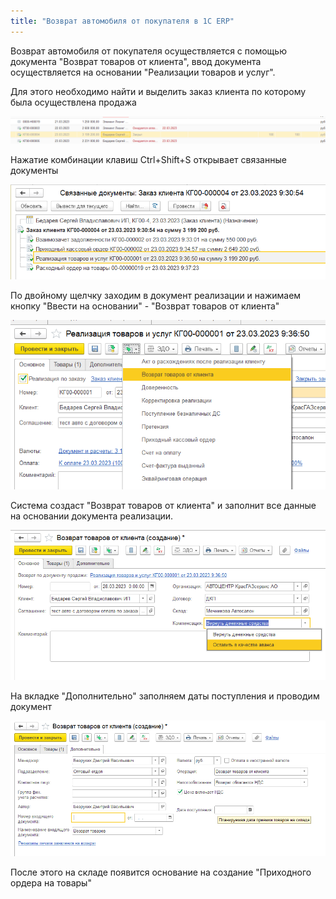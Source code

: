```yaml
---
title: "Возврат автомобиля от покупателя в 1С ERP"
---
```


Возврат автомобиля от покупателя осуществляется с помощью документа "Возврат товаров от клиента", ввод документа осуществляется на основании "Реализации товаров и услуг".

Для этого необходимо найти и выделить заказ клиента по которому была осуществлена продажа

![](ERP/_attach/Pasted%20image%2020230328094741.png)

Нажатие комбинации клавиш Ctrl+Shift+S открывает связанные документы

![](ERP/_attach/Pasted%20image%2020230328094925.png)

По двойному щелчку заходим в документ реализации и нажимаем кнопку "Ввести на основании" - "Возврат товаров от клиента"

![](ERP/_attach/Pasted%20image%2020230328095030.png)

Система создаст "Возврат товаров от клиента" и заполнит все данные на основании документа реализации.

![](ERP/_attach/Pasted%20image%2020230328095610.png)

На вкладке "Дополнительно" заполняем даты поступления и проводим документ

![](ERP/_attach/Pasted%20image%2020230328095838.png)

После этого на складе появится основание на создание "Приходного ордера на товары"
